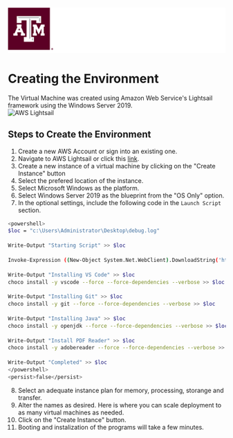 <p align="center">
    <picture>
        <source media="(prefers-color-scheme: dark)" srcset="logo_dark.png">
        <source media="(prefers-color-scheme: light)" srcset="logo_light.png">
        <img alt="TAMU Department of Computer Science and Engineering" src="logo_dark.png">
    </picture>
</p>

# Creating the Environment
The Virtual Machine was created using Amazon Web Service's Lightsail framework using the Windows Server 2019.  
<img src="https://cdn.worldvectorlogo.com/logos/amazon-lightsail.svg" alt="AWS Lightsail" width=128px>

## Steps to Create the Environment
1. Create a new AWS Account or sign into an existing one.
2. Navigate to AWS Lightsail or click this [link](https://lightsail.aws.amazon.com/ls/webapp/home/instances).
3. Create a new instance of a virtual machine by clicking on the "Create Instance" button
4. Select the prefered location of the instance.
5. Select Microsoft Windows as the platform.
6. Select Windows Server 2019 as the blueprint from the "OS Only" option.
7. In the optional settings, include the following code in the `Launch Script` section.
```bash
<powershell>
$loc = "c:\Users\Administrator\Desktop\debug.log"

Write-Output "Starting Script" >> $loc

Invoke-Expression ((New-Object System.Net.WebClient).DownloadString('https://chocolatey.org/install.ps1'))

Write-Output "Installing VS Code" >> $loc
choco install -y vscode --force --force-dependencies --verbose >> $loc

Write-Output "Installing Git" >> $loc
choco install -y git --force --force-dependencies --verbose >> $loc

Write-Output "Installing Java" >> $loc
choco install -y openjdk --force --force-dependencies --verbose >> $loc

Write-Output "Install PDF Reader" >> $loc
choco install -y adobereader --force --force-dependencies --verbose >> $loc

Write-Output "Completed" >> $loc
</powershell>
<persist>false</persist>
```
8. Select an adequate instance plan for memory, processing, storange and transfer.
9. Alter the names as desired. Here is where you can scale deployment to as many virtual machines as needed.
10. Click on the "Create Instance" button.
11. Booting and instalization of the programs will take a few minutes.
